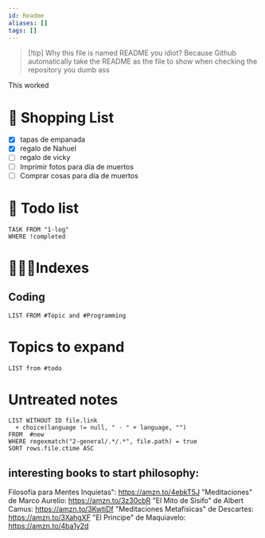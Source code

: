 ```yaml
---
id: Readme
aliases: []
tags: []
---
```


> [!tip] Why this file is named README you idiot?
> Because Github automatically take the README as the file to show when checking the repository you dumb ass

This worked
# 📃 Shopping List
- [x] tapas de empanada
- [x] regalo de Nahuel
- [ ] regalo de vicky
- [ ] Imprimir fotos para día de muertos
- [ ] Comprar cosas para día de muertos 

# 📃 Todo list

```dataview
TASK FROM "1-log"
WHERE !completed
```

# 👩🏻‍💻Indexes 

## Coding 
```dataview
LIST FROM #Topic and #Programming 
```
# Topics to expand 
```dataview
LIST from #todo 
```
# Untreated notes

```dataview
LIST WITHOUT ID file.link 
  + choice(language != null, " - " + language, "")
FROM  #new
WHERE regexmatch("2-general/.*/.*", file.path) = true
SORT rows.file.ctime ASC
```

## interesting books to start philosophy:

Filosofía para Mentes Inquietas": https://amzn.to/4ebkT5J
"Meditaciones" de Marco Aurelio: https://amzn.to/3z30cbR
"El Mito de Sísifo" de Albert Camus: https://amzn.to/3KwtiDf
"Meditaciones Metafísicas" de Descartes: https://amzn.to/3XahgXF
"El Principe" de Maquiavelo: https://amzn.to/4ba1y2d
